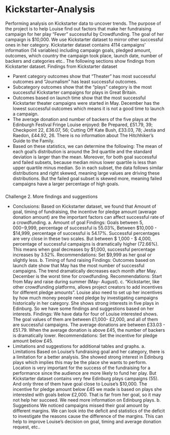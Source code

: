 # Kickstarter-Analysis
Performing analysis on Kickstarter data to uncover trends.
The purpose of the project is to help Louise find out factors that make her fundraising campaign for her play “Fever” successful by Crowdfunding. The goal of her campaign is $10,000. We use Kickstarter dataset to mirror other successful ones in her category. Kickstarter dataset contains 4114 campaigns’ information (14 variables) including campaign goals, pledged amount, outcomes, which country the campaign took place, launch date, number of backers and categories etc.. The following sections show findings from Kickstarter dataset.
Findings from Kickstarter dataset
* Parent category outcomes show that “Theater” has most successful outcomes and “Journalism” has least successful outcomes.
* Subcategory outcomes show that the “plays” category is the most successful Kickstarter campaigns for plays in Great Britain.
* Outcomes based on launch time show that the most successful Kickstarter theater campaigns were started in May. December has the lowest successful outcomes which means it is not a good time to launch a campaign.
* The average donation and number of backers of the five plays at the Edinburgh Festival Fringe Louise enjoyed: Be Prepared, £51.79, 39; Checkpoint 22, £36.07, 56; Cutting Off Kate Bush, £33.03, 78; Jestia and Raedon, £44.92, 26. There is no information about The Hitchhiker’s Guide to the Family. 
* Based on these statistics, we can determine the following: 
The mean of each goal’s distribution is around the 3rd quartile and the standard deviation is larger than the mean. Moreover, for both goal successful and failed subsets, because median minus lower quartile is less than upper quartile minus median. So in each subset, the data follows similar distributions and right skewed, meaning large values are driving these distributions. But the failed goal subset is skewed more, meaning failed campaigns have a larger percentage of high goals.
###
Challenge
2. More findings and suggestions
* Conclusions: Based on Kickstarter dataset, we found that Amount of goal, timing of fundraising, the incentive for pledge amount (average donation amount) are the important factors can affect successful rate of a crowdfunding.
a. Amount of goal
Findings: Goals between $5,000-$9,999, percentage of successful is 55.03%, Between $10,000 - $14,999, percentage of successful is 54.17%. Successful percentages are very close in these two scales. But between $ 1,000 - $ 4,000, percentage of successful campaigns is dramatically higher (72.66%). This means when goal decreases by $1,000, successful percentage increases by 3.52%. 
Recommendations: Set $9,999 as her goal or slightly less.
b. Timing of fund raising
Findings: Outcomes based on launch date show that May has the most number of successful campaigns. The trend dramatically decreases each month after May. December is the worst time for crowdfunding.
Recommendations: Start from May and raise during summer (May- August).
c. “Kickstarter, like other crowdfunding platforms, allows project creators to add incentives for different pledge amounts”. Louise also need to set up her incentives by how much money people need pledge by investigating campaigns historically in her category. She shows strong interests in five plays in Edinburg. So we have some findings and suggestions based on her interests.
Findings: We have data for four of Louise interested shows. The goal values of them are between £1,000- £2,000, and all of them are successful campaigns. The average donations are between £33.03 - £51.79. When the average donation is above £45, the number of backers is dramatically lower. 
Recommendations: Set the incentive for pledge amount below £45.
* Limitations and suggestions for additional tables and graphs.
a. Limitations
Based on Louise’s fundraising goal and her category, there is a limitation for a better analysis. She showed strong interest in Edinburg plays which implies this may be the place she wants to perform. Location is very important for the success of the fundraising for a performance since the audience are more likely to fund her play. But Kickstarter dataset contains very few Edinburg plays campaigns (55). And only three of them have goal close to Louise’s $10,000. The incentive for pledge amount below £45 we made is based on plays she interested with goals below £2,000. That is far from her goal, so it may not help her succeed. We need more information on Edinburg plays.
b. Suggestions
We noticed campaigns missed their goal amount by different margins. We can look into the deficit and statistics of the deficit to investigate the reasons cause the difference of the margins. This can help to improve Louise’s decision on goal, timing and average donation request, etc..  
